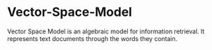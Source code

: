 # Vector-Space-Model
Vector Space Model is an algebraic model for information retrieval. It represents text documents through the words they contain.
